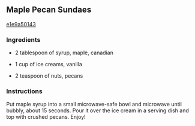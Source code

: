 ## Maple Pecan Sundaes

[e1e9a50143](http://tastykitchen.com/recipes/desserts/maple-pecan-sundaes/)

### Ingredients

 - 2 tablespoon of syrup, maple, canadian

 - 1 cup of ice creams, vanilla

 - 2 teaspoon of nuts, pecans

### Instructions

Put maple syrup into a small microwave-safe bowl and microwave until bubbly, about 15 seconds. Pour it over the ice cream in a serving dish and top with crushed pecans. Enjoy!